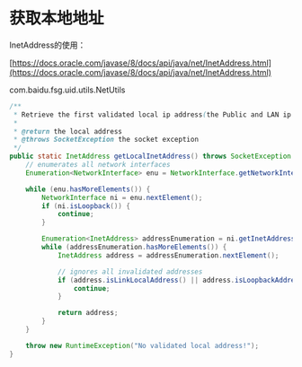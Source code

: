 # 获取本地地址

InetAddress的使用：

[https://docs.oracle.com/javase/8/docs/api/java/net/InetAddress.html](https://docs.oracle.com/javase/8/docs/api/java/net/InetAddress.html)

com.baidu.fsg.uid.utils.NetUtils

```java
/**
 * Retrieve the first validated local ip address(the Public and LAN ip addresses are validated).
 *
 * @return the local address
 * @throws SocketException the socket exception
 */
public static InetAddress getLocalInetAddress() throws SocketException {
    // enumerates all network interfaces
    Enumeration<NetworkInterface> enu = NetworkInterface.getNetworkInterfaces();

    while (enu.hasMoreElements()) {
        NetworkInterface ni = enu.nextElement();
        if (ni.isLoopback()) {
            continue;
        }

        Enumeration<InetAddress> addressEnumeration = ni.getInetAddresses();
        while (addressEnumeration.hasMoreElements()) {
            InetAddress address = addressEnumeration.nextElement();

            // ignores all invalidated addresses
            if (address.isLinkLocalAddress() || address.isLoopbackAddress() || address.isAnyLocalAddress()) {
                continue;
            }

            return address;
        }
    }

    throw new RuntimeException("No validated local address!");
}
```

## 




